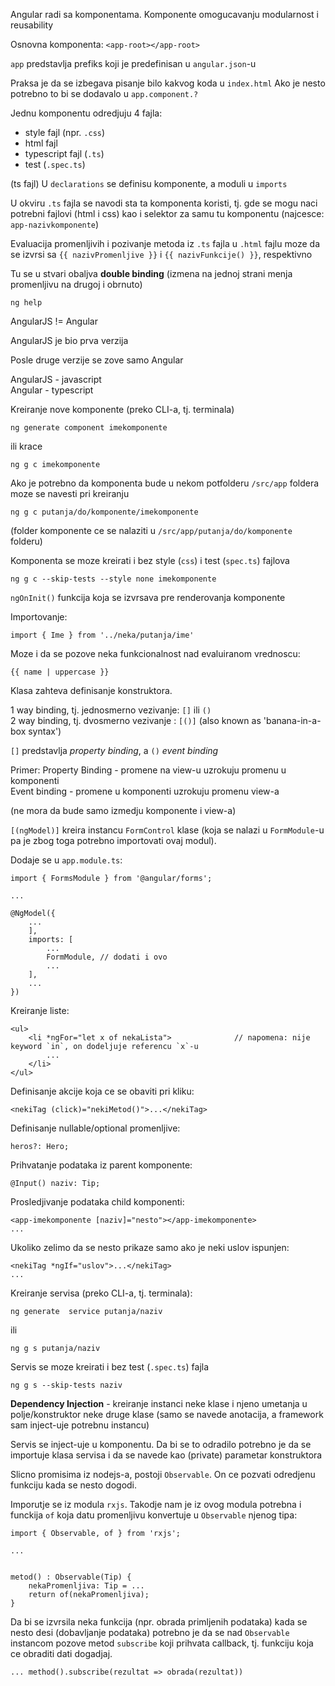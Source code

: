 
Angular radi sa komponentama. Komponente omogucavanju modularnost i
reusability

Osnovna komponenta: `<app-root></app-root>`

`app` predstavlja prefiks koji je predefinisan u `angular.json`-u

Praksa je da se izbegava pisanje bilo kakvog koda u `index.html`
Ako je nesto potrebno to bi se dodavalo u `app.component.?`


Jednu komponentu odredjuju 4 fajla:
- style fajl (npr. `.css`)
- html fajl
- typescript fajl (`.ts`)
- test (`.spec.ts`)




(ts fajl)
U `declarations` se definisu komponente, a moduli u `imports`


U okviru `.ts` fajla se navodi sta ta komponenta koristi, tj. gde se mogu naci
potrebni fajlovi (html i css) kao i selektor za samu tu komponentu 
(najcesce: `app-nazivkomponente`)

Evaluacija promenljivih i pozivanje metoda iz `.ts` fajla u `.html` fajlu moze da 
se izvrsi sa `{{ nazivPromenljive }}` i `{{ nazivFunkcije() }}`, respektivno


Tu se u stvari obaljva **double binding** (izmena na jednoj strani menja
promenljivu na drugoj i obrnuto)



`ng help`



AngularJS != Angular


AngularJS je bio prva verzija

Posle druge verzije se zove samo Angular

AngularJS - javascript  
Angular   - typescript



Kreiranje nove komponente (preko CLI-a, tj. terminala)
```
ng generate component imekomponente
```
ili krace
```
ng g c imekomponente
```

Ako je potrebno da komponenta bude u nekom potfolderu `/src/app` foldera moze se navesti pri kreiranju
```
ng g c putanja/do/komponente/imekomponente
```
(folder komponente ce se nalaziti u `/src/app/putanja/do/komponente` folderu)

Komponenta se moze kreirati i bez style (`css`) i test (`spec.ts`) fajlova
```
ng g c --skip-tests --style none imekomponente
```


`ngOnInit()` funkcija koja se izvrsava pre renderovanja komponente

    
    
Importovanje:
```
import { Ime } from '../neka/putanja/ime'
```


Moze i da se pozove neka funkcionalnost nad evaluiranom vrednoscu:
```
{{ name | uppercase }}
```


Klasa zahteva definisanje konstruktora.

1 way binding, tj. jednosmerno vezivanje: `[]` ili `()`  
2 way binding, tj. dvosmerno vezivanje  : `[()]` (also known as 'banana-in-a-box syntax')

`[]` predstavlja *property binding*, a `()` *event binding*


Primer:
Property Binding - promene na view-u uzrokuju promenu u komponenti  
Event binding    - promene u komponenti uzrokuju promenu view-a

(ne mora da bude samo izmedju komponente i view-a)
 

`[(ngModel)]` kreira instancu `FormControl` klase (koja se nalazi u `FormModule`-u 
pa je zbog toga potrebno importovati ovaj modul). 

Dodaje se u `app.module.ts`:
```
import { FormsModule } from '@angular/forms';

...

@NgModel({
    ...
    ],
    imports: [
        ...
        FormModule, // dodati i ovo
        ...
    ],
    ...
})
```


Kreiranje liste:
```
<ul>
    <li *ngFor="let x of nekaLista">              // napomena: nije keyword `in`, on dodeljuje referencu `x`-u
        ...
    </li>
</ul>
```


Definisanje akcije koja ce se obaviti pri kliku:
```
<nekiTag (click)="nekiMetod()">...</nekiTag>
```


Definisanje nullable/optional promenljive:
```
heros?: Hero;
```
  
  
Prihvatanje podataka iz parent komponente:
```
@Input() naziv: Tip;
```

Prosledjivanje podataka child komponenti:
```
<app-imekomponente [naziv]="nesto"></app-imekomponente>
...
```


Ukoliko zelimo da se nesto prikaze samo ako je neki uslov ispunjen:
```
<nekiTag *ngIf="uslov">...</nekiTag>
...
```


Kreiranje servisa (preko CLI-a, tj. terminala):
```
ng generate  service putanja/naziv
```

ili 

```
ng g s putanja/naziv
```

Servis se moze kreirati i bez test (`.spec.ts`) fajla
```
ng g s --skip-tests naziv
```



**Dependency Injection** - kreiranje instanci neke klase i njeno umetanja u 
                       polje/konstruktor neke druge klase (samo se navede
                       anotacija, a framework sam inject-uje potrebnu instancu)
                       
                       
                       
Servis se inject-uje u komponentu. Da bi se to odradilo potrebno je da se importuje
klasa servisa i da se navede kao (private) parametar konstruktora


Slicno promisima iz nodejs-a, postoji `Observable`. On ce pozvati odredjenu funkciju
kada se nesto dogodi.

Imporutje se iz modula `rxjs`. Takodje nam je iz ovog modula potrebna i funckija `of`
koja datu promenljivu konvertuje u `Observable` njenog tipa:
```
import { Observable, of } from 'rxjs';

...


metod() : Observable(Tip) {
    nekaPromenljiva: Tip = ...
    return of(nekaPromenljiva);
}
```

Da bi se izvrsila neka funkcija (npr. obrada primljenih podataka) kada se nesto desi
(dobavljanje podataka) potrebno je da se nad `Observable` instancom pozove metod
`subscribe` koji prihvata callback, tj. funkciju koja ce obraditi dati dogadjaj.

```
... method().subscribe(rezultat => obrada(rezultat))
```
